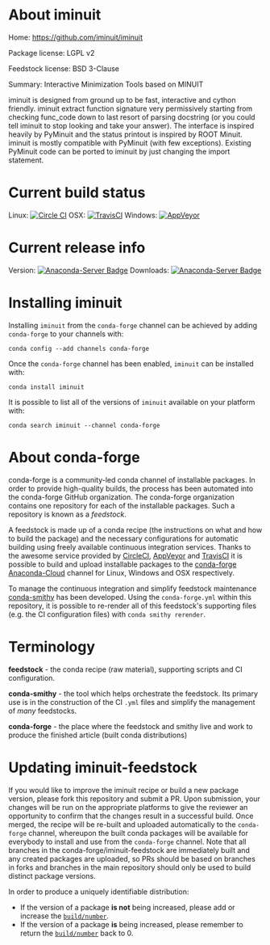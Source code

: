 About iminuit
=============

Home: https://github.com/iminuit/iminuit

Package license: LGPL v2

Feedstock license: BSD 3-Clause

Summary: Interactive Minimization Tools based on MINUIT

iminuit is designed from ground up to be fast, interactive and cython
friendly. iminuit extract function signature very permissively starting
from checking func_code down to last resort of parsing docstring (or you
could tell iminuit to stop looking and take your answer). The interface is
inspired heavily by PyMinuit and the status printout is inspired by ROOT
Minuit. iminuit is mostly compatible with PyMinuit (with few exceptions).
Existing PyMinuit code can be ported to iminuit by just changing the
import statement.


Current build status
====================

Linux: [![Circle CI](https://circleci.com/gh/conda-forge/iminuit-feedstock.svg?style=shield)](https://circleci.com/gh/conda-forge/iminuit-feedstock)
OSX: [![TravisCI](https://travis-ci.org/conda-forge/iminuit-feedstock.svg?branch=master)](https://travis-ci.org/conda-forge/iminuit-feedstock)
Windows: [![AppVeyor](https://ci.appveyor.com/api/projects/status/github/conda-forge/iminuit-feedstock?svg=True)](https://ci.appveyor.com/project/conda-forge/iminuit-feedstock/branch/master)

Current release info
====================
Version: [![Anaconda-Server Badge](https://anaconda.org/conda-forge/iminuit/badges/version.svg)](https://anaconda.org/conda-forge/iminuit)
Downloads: [![Anaconda-Server Badge](https://anaconda.org/conda-forge/iminuit/badges/downloads.svg)](https://anaconda.org/conda-forge/iminuit)

Installing iminuit
==================

Installing `iminuit` from the `conda-forge` channel can be achieved by adding `conda-forge` to your channels with:

```
conda config --add channels conda-forge
```

Once the `conda-forge` channel has been enabled, `iminuit` can be installed with:

```
conda install iminuit
```

It is possible to list all of the versions of `iminuit` available on your platform with:

```
conda search iminuit --channel conda-forge
```


About conda-forge
=================

conda-forge is a community-led conda channel of installable packages.
In order to provide high-quality builds, the process has been automated into the
conda-forge GitHub organization. The conda-forge organization contains one repository
for each of the installable packages. Such a repository is known as a *feedstock*.

A feedstock is made up of a conda recipe (the instructions on what and how to build
the package) and the necessary configurations for automatic building using freely
available continuous integration services. Thanks to the awesome service provided by
[CircleCI](https://circleci.com/), [AppVeyor](http://www.appveyor.com/)
and [TravisCI](https://travis-ci.org/) it is possible to build and upload installable
packages to the [conda-forge](https://anaconda.org/conda-forge)
[Anaconda-Cloud](http://docs.anaconda.org/) channel for Linux, Windows and OSX respectively.

To manage the continuous integration and simplify feedstock maintenance
[conda-smithy](http://github.com/conda-forge/conda-smithy) has been developed.
Using the ``conda-forge.yml`` within this repository, it is possible to re-render all of
this feedstock's supporting files (e.g. the CI configuration files) with ``conda smithy rerender``.


Terminology
===========

**feedstock** - the conda recipe (raw material), supporting scripts and CI configuration.

**conda-smithy** - the tool which helps orchestrate the feedstock.
                   Its primary use is in the construction of the CI ``.yml`` files
                   and simplify the management of *many* feedstocks.

**conda-forge** - the place where the feedstock and smithy live and work to
                  produce the finished article (built conda distributions)


Updating iminuit-feedstock
==========================

If you would like to improve the iminuit recipe or build a new
package version, please fork this repository and submit a PR. Upon submission,
your changes will be run on the appropriate platforms to give the reviewer an
opportunity to confirm that the changes result in a successful build. Once
merged, the recipe will be re-built and uploaded automatically to the
`conda-forge` channel, whereupon the built conda packages will be available for
everybody to install and use from the `conda-forge` channel.
Note that all branches in the conda-forge/iminuit-feedstock are
immediately built and any created packages are uploaded, so PRs should be based
on branches in forks and branches in the main repository should only be used to
build distinct package versions.

In order to produce a uniquely identifiable distribution:
 * If the version of a package **is not** being increased, please add or increase
   the [``build/number``](http://conda.pydata.org/docs/building/meta-yaml.html#build-number-and-string).
 * If the version of a package **is** being increased, please remember to return
   the [``build/number``](http://conda.pydata.org/docs/building/meta-yaml.html#build-number-and-string)
   back to 0.
